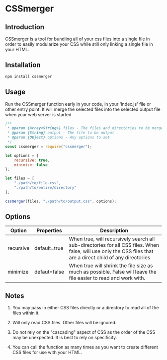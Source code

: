 # CSSmerger

## Introduction
CSSmerger is a tool for bundling all of your css files into a single file in order to easily modularize your CSS while still only linking a single file in your HTML.

## Installation
```sh
npm install cssmerger
```

## Usage
Run the CSSmerger function early in your code, in your 'index.js' file or other entry point. It will merge the selected files into the selected output file when your web server is started.



```js
/**
 * @param {Array<String>} files - The files and directories to be merged
 * @param {String} output - The file to be output
 * @param {Object} options - Any options to set
 */
const cssmerger = require("cssmerger");

let options = {
    recursive: true,
    minimize: false
};

let files = [
    "./path/to/file.css",
    "./path/to/entire/directory"
];

cssmerger(files, "./path/to/output.css", options);
```

## Options

| Option | Properties | Description |
| ------ | ---------- | ----------- |
| recursive | default=true | When true, will recursively search all sub-directories for all CSS files. When false, will use only the CSS files that are a direct child of any directories |
| minimize | defaut=false | When true will shrink the file size as much as possible. False will leave the file easier to read and work with.

## Notes

1. You may pass in either CSS files directly or a directory to read all of the files within it.

2. Will only read CSS files. Other files will be ignored.

3. Do not rely on the "cascading" aspect of CSS as the order of the CSS may be unexpected. It is best to rely on specificity.

4. You can call the function as many times as you want to create different CSS files for use with your HTML.